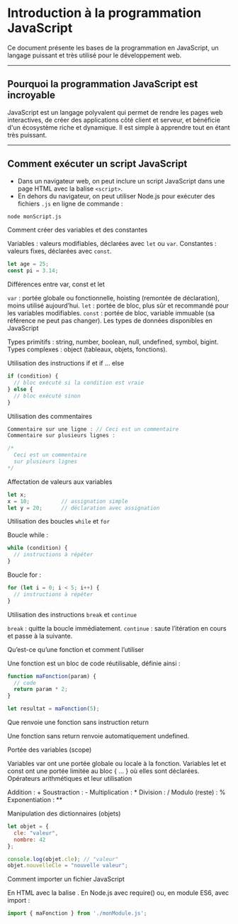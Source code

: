 # Introduction à la programmation JavaScript

Ce document présente les bases de la programmation en JavaScript, un langage puissant et très utilisé pour le développement web.

---

## Pourquoi la programmation JavaScript est incroyable

JavaScript est un langage polyvalent qui permet de rendre les pages web interactives, de créer des applications côté client et serveur, et bénéficie d'un écosystème riche et dynamique. Il est simple à apprendre tout en étant très puissant.

---

## Comment exécuter un script JavaScript

- Dans un navigateur web, on peut inclure un script JavaScript dans une page HTML avec la balise `<script>`.
- En dehors du navigateur, on peut utiliser Node.js pour exécuter des fichiers `.js` en ligne de commande :  
```bash
node monScript.js
```

Comment créer des variables et des constantes

Variables : valeurs modifiables, déclarées avec `let` ou `var`.
Constantes : valeurs fixes, déclarées avec `const`.
```javascript
let age = 25;
const pi = 3.14;
```

Différences entre var, const et let

`var` : portée globale ou fonctionnelle, hoisting (remontée de déclaration), moins utilisé aujourd’hui.
`let` : portée de bloc, plus sûr et recommandé pour les variables modifiables.
`const` : portée de bloc, variable immuable (sa référence ne peut pas changer).
Les types de données disponibles en JavaScript

Types primitifs : string, number, boolean, null, undefined, symbol, bigint.
Types complexes : object (tableaux, objets, fonctions).

Utilisation des instructions if et if ... else
```javascript
if (condition) {
  // bloc exécuté si la condition est vraie
} else {
  // bloc exécuté sinon
}
```

Utilisation des commentaires
```javascript
Commentaire sur une ligne : // Ceci est un commentaire
Commentaire sur plusieurs lignes :

/*
  Ceci est un commentaire
  sur plusieurs lignes
*/
```

Affectation de valeurs aux variables
```javascript
let x;
x = 10;          // assignation simple
let y = 20;      // déclaration avec assignation
```

Utilisation des boucles `while` et `for`

Boucle while :
```javascript
while (condition) {
  // instructions à répéter
}
```

Boucle for :
```javascript
for (let i = 0; i < 5; i++) {
  // instructions à répéter
}
```

Utilisation des instructions `break` et `continue`

`break` : quitte la boucle immédiatement.
`continue` : saute l’itération en cours et passe à la suivante.

Qu’est-ce qu’une fonction et comment l’utiliser

Une fonction est un bloc de code réutilisable, définie ainsi :
```javascript
function maFonction(param) {
  // code
  return param * 2;
}

let resultat = maFonction(5);
```

Que renvoie une fonction sans instruction return

Une fonction sans return renvoie automatiquement undefined.

Portée des variables (scope)

Variables var ont une portée globale ou locale à la fonction.
Variables let et const ont une portée limitée au bloc { ... } où elles sont déclarées.
Opérateurs arithmétiques et leur utilisation

Addition : +
Soustraction : -
Multiplication : *
Division : /
Modulo (reste) : %
Exponentiation : **

Manipulation des dictionnaires (objets)
````javascript
let objet = {
  cle: "valeur",
  nombre: 42
};

console.log(objet.cle); // "valeur"
objet.nouvelleCle = "nouvelle valeur";
````

Comment importer un fichier JavaScript

En HTML avec la balise <script src="fichier.js"></script>.
En Node.js avec require() ou, en module ES6, avec import :
```javascript
import { maFonction } from './monModule.js';
```